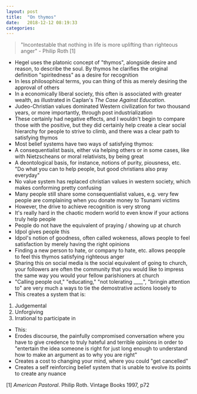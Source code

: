 ```yaml
---
layout: post
title:  "On thymos"
date:   2018-12-12 08:19:33
categories:
---
```


> "Incontestable that nothing in life is more uplifting than righteous anger" - Philip Roth [1]

 - Hegel uses the platonic concept of "thymos", alongside desire and reason, to describe the soul. By thymos he clarifies the original definition "spiritedness" as a desire for recognition
 - In less philosophical terms, you can thing of this as merely desiring the approval of others
 - In a economically liberal society, this often is associated with greater wealth, as illustrated in Caplan's *The Case Against Education*.
 - Judeo-Christian values dominated Western civilization for two thousand years, or more importantly, through post industrialization
 - These certainly had negative effects, and I wouldn't begin to compare those with the positive, but they did certainly help create a clear social hierarchy for people to strive to climb, and there was a clear path to satisfying thymos
 - Most belief systems have two ways of satisfying thymos:
  -  A consequentialist basis, either via helping others or in some cases, like with Nietzscheans or moral relativists, by being great
  - A deontological basis, for instance, notions of purity, piousness, etc. "Do what you can to help people, but good christians also pray everyday"
 - No value system has replaced christian values in western society, which makes conforming pretty confusing
- Many people still share some consequentialist values, e.g. very few people are complaining when you donate money to Tsunami victims
 - However, the drive to achieve recognition is very strong
- It's really hard in the chaotic modern world to even know if your actions truly help people
- People do not have the equivalent of praying / showing up at church
- Idpol gives people this
 - Idpol's notion of goodness, often called wokeness, allows people to feel satisfaction by merely having the right opinions
 - Finding a new person to hate, or company to hate, etc. allows peopple to feel this thymos satisfying righteous anger
 - Sharing this on social media is the social equivalent of going to church, your followers are often the community that you would like to impress the same way you would your fellow parishioners at church
- "Calling people out," "educating," "not tolerating ____", "bringin attention to" are very much a ways to tie the demostrative actions loosely to
 - This creates a system that is:
  1. Judgemental
  2. Unforgiving
  3. Irrational to participate in

 - This:
  - Erodes discourse, the painfully compromised conversation where you have to give credence to truly hateful and terrible opinions in order to
  "entertain the idea someone is right for just long enough to understand how to make an argument as to why you are right"
  - Creates a cost to changing your mind, where you could "get cancelled"
  - Creates a self reinforcing belief system that is unable to evolve its points to create any nuance 

[1] *American Pastoral*. Philip Roth. Vintage Books 1997, p72
